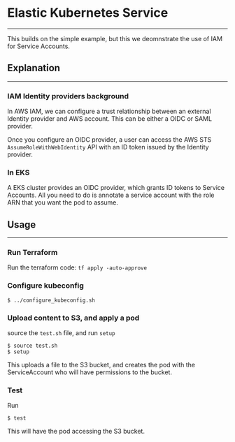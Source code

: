 # Elastic Kubernetes Service
---

This builds on the simple example, but this we deomnstrate the use of IAM for Service Accounts.

## Explanation
---
### IAM Identity providers background
In AWS IAM, we can configure a trust relationship between an external Identity provider and AWS account.
This can be either a OIDC or SAML provider.

Once you configure an OIDC provider, a user can access the AWS STS `AssumeRoleWithWebIdentity` API with an
ID token issued by the Identity provider.

### In EKS
A EKS cluster provides an OIDC provider, which grants ID tokens to Service Accounts.
All you need to do is annotate a service account with the role ARN that you want the pod to assume.


## Usage
---

### Run Terraform
Run the terraform code: `tf apply -auto-approve`

### Configure kubeconfig
```
$ ../configure_kubeconfig.sh
```

### Upload content to S3, and apply a pod
source the `test.sh` file, and run `setup`
```
$ source test.sh
$ setup
```

This uploads a file to the S3 bucket, and creates the pod with the ServiceAccount
who will have permissions to the bucket.

### Test
Run
```
$ test
```

This will have the pod accessing the S3 bucket.
